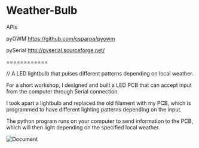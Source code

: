 Weather-Bulb
============
APIs

pyOWM
https://github.com/csparpa/pyowm

pySerial
http://pyserial.sourceforge.net/


============

// A LED lightbulb that pulses different patterns depending on local weather.

For a short workshop, I designed and built a LED PCB that can accept input from the computer through Serial connection.

I took apart a lightbulb and replaced the old filament with my PCB, which is programmed to have different lighting patterns depending on the input.

The python program runs on your computer to send information to the PCB, which will then light depending on the specified local weather.


![Document](http://i.imgur.com/aOrUKHG.png?1)
